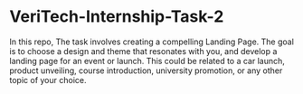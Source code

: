 # VeriTech-Internship-Task-2
In this repo, The task involves creating a compelling Landing Page. The goal is to choose a  design and theme that resonates with you, and develop a landing page for an event or launch.  This could be related to a car launch, product unveiling, course introduction, university  promotion, or any other topic of your choice.
